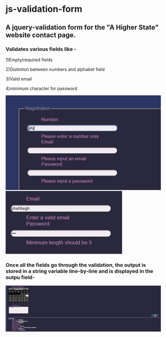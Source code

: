 # js-validation-form

## A jquery-validation form for the "A Higher State" website contact page.

### Validates various fields like -
1)Empty/required fields

2)Distintion between numbers and alphabet field

3)Valid email

4)minimum character for password

<img src="images/val1.PNG">
<img src="images/val2.PNG">

### Once all the fields go through the validation, the output is stored in a string variable line-by-line and is displayed in the outpu field-

<img src="images/output.PNG">
